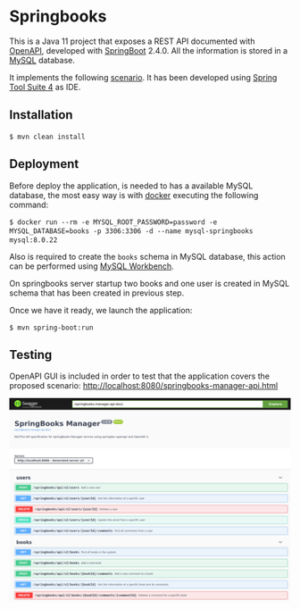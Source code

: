 # Springbooks

This is a Java 11 project that exposes a REST API documented with [OpenAPI](https://www.openapis.org/), developed with [SpringBoot](https://spring.io/projects/spring-boot) 2.4.0. All the information is stored in a [MySQL](https://www.mysql.com/) database.

It implements the following [scenario](doc/scenario.md). It has been developed using [Spring Tool Suite 4](https://spring.io/tools) as IDE.

## Installation

```
$ mvn clean install
```

## Deployment

Before deploy the application, is needed to has a available MySQL database, the most easy way is with [docker](https://www.docker.com/) executing the following command:

```
$ docker run --rm -e MYSQL_ROOT_PASSWORD=password -e MYSQL_DATABASE=books -p 3306:3306 -d --name mysql-springbooks mysql:8.0.22
```

Also is required to create the ```books``` schema in MySQL database, this action can be performed using [MySQL Workbench](https://www.mysql.com/products/workbench).

On springbooks server startup two books and one user is created in MySQL schema that has been created in previous step.

Once we have it ready, we launch the application:

```
$ mvn spring-boot:run
```

## Testing

OpenAPI GUI is included in order to test that the application covers the proposed scenario: [http://localhost:8080/springbooks-manager-api.html](http://localhost:8080/springbooks-manager-api.html)

![SPRINGBOOKS OPEN API](doc/img/springbooks-openapi.png)

